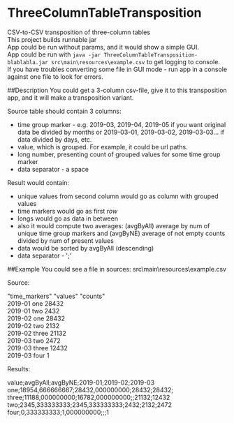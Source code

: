 # ThreeColumnTableTransposition
CSV-to-CSV transposition of three-column tables<br>
This project builds runnable jar<br>
App could be run without params, and it would show a simple GUI.<br>
App could be run with `java -jar ThreeColumnTableTransposition-blablabla.jar src\main\resources\example.csv`
to get logging to console.<br>
If you have troubles converting some file in GUI mode - run app in a console against one file to look for errors.

##Description
You could get a 3-column csv-file, give it to this transposition app, and it will make
a transposition variant.

Source table should contain 3 columns:
* time group marker - e.g. 2019-03, 2019-04, 2019-05 if you want original data be divided by months
or 2019-03-01, 2019-03-02, 2019-03-03... if data divided by days, etc.
* value, which is grouped. For example, it could be url paths. 
* long number, presenting count of grouped values for some time group marker
* data separator - a space 

Result would contain:
* unique values from second column would go as column with grouped values
* time markers would go as first *row*
* longs would go as data in between
* also it would compute two averages: (avgByAll) average by num of unique time group markers
and (avgByNE) average of not empty counts divided by num of present values
* data would be sorted by avgByAll (descending)
* data separator - ';'

##Example
You could see a file in sources: src\main\resources\example.csv

Source:

"time_markers" "values" "counts"<br>
2019-01 one 28432<br>
2019-01 two 2432<br>
2019-02 one 28432<br>
2019-02 two 2132<br>
2019-02 three 21132<br>
2019-03 two 2472<br>
2019-03 three 12432<br>
2019-03 four 1

Results:

value;avgByAll;avgByNE;2019-01;2019-02;2019-03<br>
one;18954,666666667;28432,000000000;28432;28432;<br>
three;11188,000000000;16782,000000000;;21132;12432<br>
two;2345,333333333;2345,333333333;2432;2132;2472<br>
four;0,333333333;1,000000000;;;1
